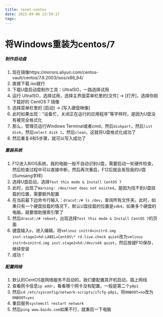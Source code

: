 ```yaml
---
title: reset-centos
date: 2023-09-06 23:59:17
tags:
---
```


# 将Windows重装为centos/7
##### 制作启动盘
1. 现在镜像https://mirrors.aliyun.com/centos-vault/centos/7.8.2003/isos/x86_64/
2. 直接下载.iso就行
3. 下载U盘启动盘制作工具：UltraISO，一路选择试用
4. 运行 UltraISO，选择试用，选择主界面菜单栏里的[文件] → [打开]，选择你刚下载好的 CentOS 7 镜像
5. 选择菜单栏里的 [启动] → [写入硬盘映像]
6. 此时如果出现：“设备忙，关闭正在运行的应用程序”等字样时，是因为U盘没有被完全格式化
7. 那么，管理员运行Windows Terminal或者cmd，然后`diskpart`，然后`list disk`，然后`select disk 1`，然后`clean`，这就将U盘格式化成功了
8. 然后重复4和5步骤，就可以写入成功了

##### 重装系统
1. F12进入BIOS系统，我的电脑一般不自动识别U盘，需要启动一轮硬件检查，然后检查过程中可以直接中断，然后再次重启，F12后就会发现我的U盘(Sumsang字样)
2. 选择U盘启动，选择`Test this mode & Install CentOS 7`
2. 此时，出现了`Warning: /dev/root does not existed`，是因为找不到U盘挂载的位置，需要额外配置
3. 在当前最下边命令行输入：`dracut:/# ls /dev`，查询所有文件夹。此时，如果只有一个硬盘挂载的情况下，默认U盘挂载的位置是`sdb4`，如果多个硬盘的电脑，就要借助搜索引擎了
4. 然后`dracut:/# reboot`，出现选择`Test this mode & Install CentOS 7`的页面
5. 键盘输入`e`，进入编辑，将`vmlinuz initrd=initrd.img inst.stage2=hd:LABEL=CentOS\* rd.live.check quiet`改为`vmlinuz initrd=initrd.img inst.stage2=hd:/dev/sd4 quiet`，然后按键F10保存，继续安装
6. 成功！

##### 配置网络
1. 默认的CentOS是网络服务不启动的，我们要配置其开机启动，插上网线
2. 查看网卡信息`ip addr`，看看哪个网卡没有配置，一般是第二个`p8p1`
3. 然后`cd /etc/sysconfig/network-scripts/ifcfg-p8p1`，将`ONBOOT=no`改为`ONBOOT=yes`
4. 重启服务`systemctl restart network`
5. 然后`ping www.baidu.com`如果不行，就重启一下电脑
